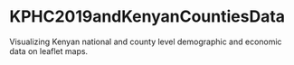 # KPHC2019andKenyanCountiesData
Visualizing Kenyan national and county level demographic and economic data on leaflet maps.
